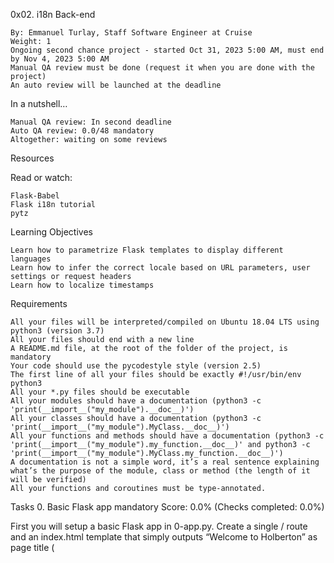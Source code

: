 0x02. i18n
Back-end

    By: Emmanuel Turlay, Staff Software Engineer at Cruise
    Weight: 1
    Ongoing second chance project - started Oct 31, 2023 5:00 AM, must end by Nov 4, 2023 5:00 AM
    Manual QA review must be done (request it when you are done with the project)
    An auto review will be launched at the deadline

In a nutshell…

    Manual QA review: In second deadline
    Auto QA review: 0.0/48 mandatory
    Altogether: waiting on some reviews

Resources

Read or watch:

    Flask-Babel
    Flask i18n tutorial
    pytz

Learning Objectives

    Learn how to parametrize Flask templates to display different languages
    Learn how to infer the correct locale based on URL parameters, user settings or request headers
    Learn how to localize timestamps

Requirements

    All your files will be interpreted/compiled on Ubuntu 18.04 LTS using python3 (version 3.7)
    All your files should end with a new line
    A README.md file, at the root of the folder of the project, is mandatory
    Your code should use the pycodestyle style (version 2.5)
    The first line of all your files should be exactly #!/usr/bin/env python3
    All your *.py files should be executable
    All your modules should have a documentation (python3 -c 'print(__import__("my_module").__doc__)')
    All your classes should have a documentation (python3 -c 'print(__import__("my_module").MyClass.__doc__)')
    All your functions and methods should have a documentation (python3 -c 'print(__import__("my_module").my_function.__doc__)' and python3 -c 'print(__import__("my_module").MyClass.my_function.__doc__)')
    A documentation is not a simple word, it’s a real sentence explaining what’s the purpose of the module, class or method (the length of it will be verified)
    All your functions and coroutines must be type-annotated.

Tasks
0. Basic Flask app
mandatory
Score: 0.0% (Checks completed: 0.0%)

First you will setup a basic Flask app in 0-app.py. Create a single / route and an index.html template that simply outputs “Welcome to Holberton” as page title (<title>) and “Hello world” as header (<h1>).

Repo:

    GitHub repository: alx-backend
    Directory: 0x02-i18n
    File: 0-app.py, templates/0-index.html

1. Basic Babel setup
mandatory
Score: 0.0% (Checks completed: 0.0%)

Install the Babel Flask extension:

$ pip3 install flask_babel==2.0.0

Then instantiate the Babel object in your app. Store it in a module-level variable named babel.

In order to configure available languages in our app, you will create a Config class that has a LANGUAGES class attribute equal to ["en", "fr"].

Use Config to set Babel’s default locale ("en") and timezone ("UTC").

Use that class as config for your Flask app.

Repo:

    GitHub repository: alx-backend
    Directory: 0x02-i18n
    File: 1-app.py, templates/1-index.html

2. Get locale from request
mandatory
Score: 0.0% (Checks completed: 0.0%)

Create a get_locale function with the babel.localeselector decorator. Use request.accept_languages to determine the best match with our supported languages.

Repo:

    GitHub repository: alx-backend
    Directory: 0x02-i18n
    File: 2-app.py, templates/2-index.html

3. Parametrize templates
mandatory
Score: 0.0% (Checks completed: 0.0%)

Use the _ or gettext function to parametrize your templates. Use the message IDs home_title and home_header.

Create a babel.cfg file containing

[python: **.py]
[jinja2: **/templates/**.html]
extensions=jinja2.ext.autoescape,jinja2.ext.with_

Then initialize your translations with

$ pybabel extract -F babel.cfg -o messages.pot .

and your two dictionaries with

$ pybabel init -i messages.pot -d translations -l en
$ pybabel init -i messages.pot -d translations -l fr

Then edit files translations/[en|fr]/LC_MESSAGES/messages.po to provide the correct value for each message ID for each language. Use the following translations:
msgid 	English 	French
home_title 	"Welcome to Holberton" 	"Bienvenue chez Holberton"
home_header 	"Hello world!" 	"Bonjour monde!"

Then compile your dictionaries with

$ pybabel compile -d translations

Reload the home page of your app and make sure that the correct messages show up.

Repo:

    GitHub repository: alx-backend
    Directory: 0x02-i18n
    File: 3-app.py, babel.cfg, templates/3-index.html, translations/en/LC_MESSAGES/messages.po, translations/fr/LC_MESSAGES/messages.po, translations/en/LC_MESSAGES/messages.mo, translations/fr/LC_MESSAGES/messages.mo

4. Force locale with URL parameter
mandatory
Score: 0.0% (Checks completed: 0.0%)

In this task, you will implement a way to force a particular locale by passing the locale=fr parameter to your app’s URLs.

In your get_locale function, detect if the incoming request contains locale argument and ifs value is a supported locale, return it. If not or if the parameter is not present, resort to the previous default behavior.

Now you should be able to test different translations by visiting http://127.0.0.1:5000?locale=[fr|en].

Visiting http://127.0.0.1:5000/?locale=fr should display this level 1 heading:

Repo:

    GitHub repository: alx-backend
    Directory: 0x02-i18n
    File: 4-app.py, templates/4-index.html

5. Mock logging in
mandatory
Score: 0.0% (Checks completed: 0.0%)

Creating a user login system is outside the scope of this project. To emulate a similar behavior, copy the following user table in 5-app.py.

users = {
    1: {"name": "Balou", "locale": "fr", "timezone": "Europe/Paris"},
    2: {"name": "Beyonce", "locale": "en", "timezone": "US/Central"},
    3: {"name": "Spock", "locale": "kg", "timezone": "Vulcan"},
    4: {"name": "Teletubby", "locale": None, "timezone": "Europe/London"},
}

This will mock a database user table. Logging in will be mocked by passing login_as URL parameter containing the user ID to log in as.

Define a get_user function that returns a user dictionary or None if the ID cannot be found or if login_as was not passed.

Define a before_request function and use the app.before_request decorator to make it be executed before all other functions. before_request should use get_user to find a user if any, and set it as a global on flask.g.user.

In your HTML template, if a user is logged in, in a paragraph tag, display a welcome message otherwise display a default message as shown in the table below.
msgid 	English 	French
logged_in_as 	"You are logged in as %(username)s." 	"Vous êtes connecté en tant que %(username)s."
not_logged_in 	"You are not logged in." 	"Vous n'êtes pas connecté."

Visiting http://127.0.0.1:5000/ in your browser should display this:

Visiting http://127.0.0.1:5000/?login_as=2 in your browser should display this:

Repo:

    GitHub repository: alx-backend
    Directory: 0x02-i18n
    File: 5-app.py, templates/5-index.html

6. Use user locale
mandatory
Score: 0.0% (Checks completed: 0.0%)

Change your get_locale function to use a user’s preferred local if it is supported.

The order of priority should be

    Locale from URL parameters
    Locale from user settings
    Locale from request header
    Default locale

Test by logging in as different users

Repo:

    GitHub repository: alx-backend
    Directory: 0x02-i18n
    File: 6-app.py, templates/6-index.html

7. Infer appropriate time zone
mandatory

Define a get_timezone function and use the babel.timezoneselector decorator.

The logic should be the same as get_locale:

    Find timezone parameter in URL parameters
    Find time zone from user settings
    Default to UTC

Before returning a URL-provided or user time zone, you must validate that it is a valid time zone. To that, use pytz.timezone and catch the pytz.exceptions.UnknownTimeZoneError exception.

Repo:

    GitHub repository: alx-backend
    Directory: 0x02-i18n
    File: 7-app.py, templates/7-index.html

